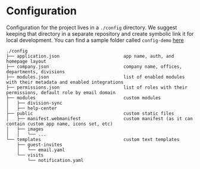 # Configuration

Configuration for the project lives in a `./config` directory. We suggest keeping that directory in a separate repository and create symbolic link it for local development. You can find a sample folder called `config-demo` [here](https://github.com/paritytech/polkadot-hub-app/tree/master/config-demo)

```
./config
├── application.json                        app name, auth, and homepage layout
├── company.json                            company name, offices, departments, divisions
├── modules.json                            list of enabled modules with their metadata and enabled integrations
├── permissions.json                        list of roles with their permissions, default role by email domain
├── modules                                 custom modules
│   ├── division-sync
│   ├── help-center
├── public                                  custom static files
│   ├── manifest.webmanifest                custom manifest (as it can contain custom app name, icons set, etc)
│   ├── images
│   │   └── ...
└── templates                               custom text templates
    ├── guest-invites
    │   └── email.yaml
    └── visits
        └── notification.yaml
```
